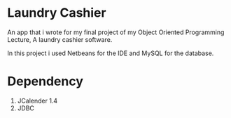 # Laundry Cashier

An app that i wrote for my final project of my Object Oriented Programming Lecture, A laundry cashier software.

In this project i used Netbeans for the IDE and MySQL for the database.

# Dependency
 1. JCalender 1.4
 2. JDBC

